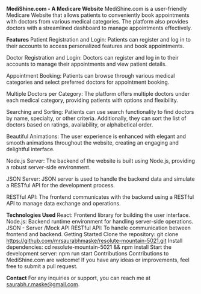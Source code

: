 ****MediShine.com - A Medicare Website****
MediShine.com is a user-friendly Medicare Website that allows patients to conveniently book appointments with doctors from various medical categories. The platform also provides doctors with a streamlined dashboard to manage appointments effectively.

****Features****
Patient Registration and Login: Patients can register and log in to their accounts to access personalized features and book appointments.

Doctor Registration and Login: Doctors can register and log in to their accounts to manage their appointments and view patient details.

Appointment Booking: Patients can browse through various medical categories and select preferred doctors for appointment booking.

Multiple Doctors per Category: The platform offers multiple doctors under each medical category, providing patients with options and flexibility.

Searching and Sorting: Patients can use search functionality to find doctors by name, specialty, or other criteria. Additionally, they can sort the list of doctors based on ratings, availability, or alphabetical order.

Beautiful Animations: The user experience is enhanced with elegant and smooth animations throughout the website, creating an engaging and delightful interface.

Node.js Server: The backend of the website is built using Node.js, providing a robust server-side environment.

JSON Server: JSON server is used to handle the backend data and simulate a RESTful API for the development process.

RESTful API: The frontend communicates with the backend using a RESTful API to manage data exchange and operations.

****Technologies Used****
React: Frontend library for building the user interface.
Node.js: Backend runtime environment for handling server-side operations.
JSON - Server /Mock API
RESTful API: To handle communication between frontend and backend.
Getting Started
Clone the repository: git clone https://github.com/mrsaurabhmaske/resolute-mountain-5021.git
Install dependencies: cd resolute-mountain-5021 && npm install
Start the development server: npm run start
Contributions
Contributions to MediShine.com are welcome! If you have any ideas or improvements, feel free to submit a pull request.

****Contact****
For any inquiries or support, you can reach me at saurabh.r.maske@gmail.com.
